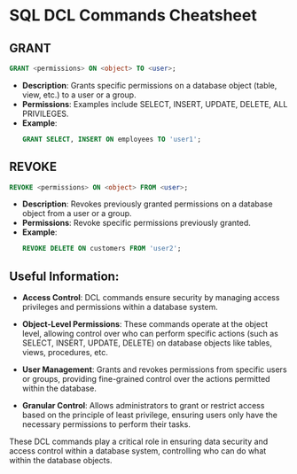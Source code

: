 # SQL DCL Commands Cheatsheet

## GRANT

```sql
GRANT <permissions> ON <object> TO <user>;
```

- **Description**: Grants specific permissions on a database object (table, view, etc.) to a user or a group.
- **Permissions**: Examples include SELECT, INSERT, UPDATE, DELETE, ALL PRIVILEGES.
- **Example**: 
  ```sql
  GRANT SELECT, INSERT ON employees TO 'user1';
  ```

## REVOKE

```sql
REVOKE <permissions> ON <object> FROM <user>;
```

- **Description**: Revokes previously granted permissions on a database object from a user or a group.
- **Permissions**: Revoke specific permissions previously granted.
- **Example**: 
  ```sql
  REVOKE DELETE ON customers FROM 'user2';
  ```

## Useful Information:

- **Access Control**: DCL commands ensure security by managing access privileges and permissions within a database system.

- **Object-Level Permissions**: These commands operate at the object level, allowing control over who can perform specific actions (such as SELECT, INSERT, UPDATE, DELETE) on database objects like tables, views, procedures, etc.

- **User Management**: Grants and revokes permissions from specific users or groups, providing fine-grained control over the actions permitted within the database.

- **Granular Control**: Allows administrators to grant or restrict access based on the principle of least privilege, ensuring users only have the necessary permissions to perform their tasks.

These DCL commands play a critical role in ensuring data security and access control within a database system, controlling who can do what within the database objects.